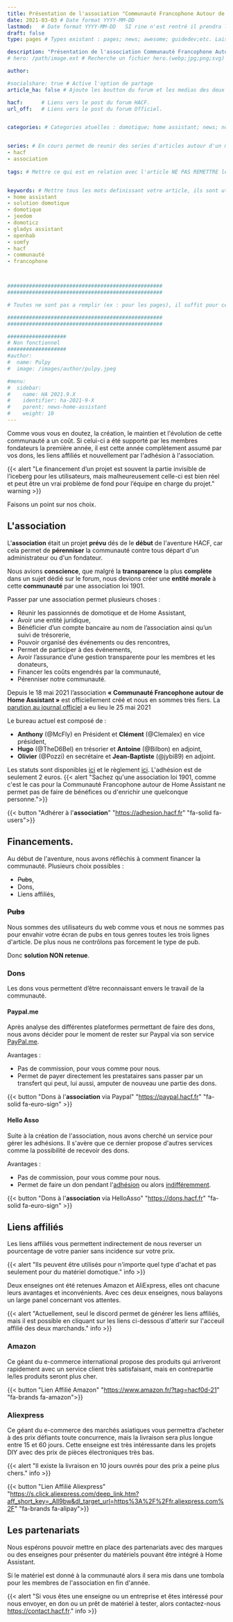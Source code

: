 ```yaml
---
title: Présentation de l'association "Communauté Francophone Autour de Home Assistant" # Titre article explicite
date: 2021-03-03 # Date format YYYY-MM-DD
lastmod:   # Date format YYYY-MM-DD   SI rine n'est rentré il prendra la modification GIT.
draft: false
type: pages # Types existant : pages; news; awesome; guidedev;etc. Laisser vide pour les articles

description: "Présentation de l'association Communauté Francophone Autour de Home Assistant." # Description du sujet.
# hero: /path/image.ext # Recherche un fichier hero.(webp;jpg;png;svg) a la racine du dossier OU si un hero est defini ici SINON il prend un hero par defaut.

author:

#socialshare: true # Active l'option de partage
article_ha: false # Ajoute les boutton du forum et les medias des deux communautés Home Assistant (Off et HACF)

hacf:      # Liens vers le post du forum HACF.
url_off:   # Liens vers le post du forum Officiel.


categories: # Categories atuelles : domotique; home assistant; news; nodered;....


series: # En cours permet de reunir des series d'articles autour d'un meme sujet (ex : bien debuter avec HA; ou les addons essentiels pour commencer).
- hacf
- association
  
tags: # Mettre ce qui est en relation avec l'article NE PAS REMETTRE les categories.


keywords: # Mettre tous les mots definissant votre article, ils sont utilisés pour le referencement. PAS de limitation.
- home assistant
- solution domotique
- domotique
- jeedom
- domoticz
- gladys assistant
- openhab
- somfy
- hacf
- communauté
- francophone



##################################################
##################################################

# Toutes ne sont pas a remplir (ex : pour les pages), il suffit pour cela de ne rien  mettre apres les : ou alors de commenter la ligne avec un # devant.

##################################################
##################################################

###################
# Non fonctionnel
###################
#author:
#  name: Pulpy
#  image: /images/author/pulpy.jpeg

#menu:
#  sidebar:
#    name: HA 2021.9.X
#    identifier: ha-2021-9-X
#    parent: news-home-assistant
#    weight: 10
---
```

Comme vous vous en doutez, la création, le maintien et l'évolution de cette communauté a un coût. Si celui-ci a été supporté par les membres fondateurs la première année, il est cette année complètement assumé par vos dons, les liens affiliés et nouvellement par l'adhésion à l'association.

{{< alert "Le financement d’un projet est souvent la partie invisible de l’iceberg pour les utilisateurs, mais malheureusement celle-ci est bien réel et peut être un vrai problème de fond pour l’équipe en charge du projet." warning >}}


Faisons un point sur nos choix.

## L'association

L'**association** était un projet **prévu** dés de le **début** de l'aventure HACF, car cela permet de **pérenniser** la communauté contre tous départ d'un administrateur ou d'un fondateur.

Nous avions **conscience**, que malgré la **transparence** la plus **complète** dans un sujet dédié sur le forum, nous devions créer une **entité morale** à cette **communauté** par une association loi 1901.

Passer par une association permet plusieurs choses :
* Réunir les passionnés de domotique et de Home Assistant,
* Avoir une entité juridique,
* Bénéficier d’un compte bancaire au nom de l’association ainsi qu’un suivi de trésorerie,
* Pouvoir organisé des événements ou des rencontres,
* Permet de participer à des événements,
* Avoir l’assurance d’une gestion transparente pour les membres et les donateurs,
* Financer les coûts engendrés par la communauté,
* Pérenniser notre communauté.
  
Depuis le 18 mai 2021 l’association **« Communauté Francophone autour de Home Assistant »** est officiellement créé et nous en sommes très fiers. La [parution au journal officiel](https://www.journal-officiel.gouv.fr/associations/detail-annonce/associations_b/20210021/421) a eu lieu le 25 mai 2021

Le bureau actuel est composé de :
* **Anthony** (@McFly) en Président et **Clément** (@Clemalex) en vice président,
* **Hugo** (@TheD6Bel) en trésorier et **Antoine** (@Bilbon) en adjoint,
* **Olivier** (@Pozzi) en secrétaire et **Jean-Baptiste** (@jybi89) en adjoint.

Les statuts sont disponibles [ici](/asso-statuts) et le règlement [ici](/asso-reglement). L'adhésion est de seulement 2 euros.
{{< alert "Sachez qu'une association loi 1901, comme c'est le cas pour la Communauté Francophone autour de Home Assistant ne permet pas de faire de bénéfices ou d'enrichir une quelconque personne.">}}

{{< button "Adhérer à l'**association**" "https://adhesion.hacf.fr" "fa-solid fa-users">}}

## Financements.
Au début de l'aventure, nous avons réfléchis à comment financer la communauté.
Plusieurs choix possibles :
* ~~Pubs~~,
* Dons,
* Liens affiliés,

### ~~Pubs~~
Nous sommes des utilisateurs du web comme vous et nous ne sommes pas pour envahir votre écran de pubs en tous genres toutes les trois lignes d'article. De plus nous ne contrôlons pas forcement le type de pub. 

Donc **solution NON retenue**.

### Dons
Les dons vous permettent d’être reconnaissant envers le travail de la communauté.

#### Paypal.me
Après analyse des différentes plateformes permettant de faire des dons, nous avons décider pour le moment de rester sur Paypal via son service [PayPal.me](https://www.paypal.com/paypalme/hacffr). 

Avantages :
* Pas de commission, pour vous comme pour nous.
* Permet de payer directement les prestataires sans passer par un transfert qui peut, lui aussi, amputer de nouveau une partie des dons.

{{< button "Dons à l'**association** via Paypal" "https://paypal.hacf.fr" "fa-solid fa-euro-sign" >}}

#### Hello Asso
Suite à la création de l'association, nous avons cherché un service pour gérer les adhésions.
Il s'avère que ce dernier propose d'autres services comme la possibilité de recevoir des dons.

Avantages :
* Pas de commission, pour vous comme pour nous.
* Permet de faire un don pendant l'[adhésion](https://www.helloasso.com/associations/hacf-communaute-francophone-autour-de-home-assista/adhesions/membres-actifs) ou alors [indifféremment](https://www.helloasso.com/associations/hacf-communaute-francophone-autour-de-home-assista/formulaires/1/widget).

{{< button "Dons à l'**association** via HelloAsso" "https://dons.hacf.fr" "fa-solid fa-euro-sign" >}}

## Liens affiliés
Les liens affiliés vous permettent indirectement de nous reverser un pourcentage de votre panier sans incidence sur votre prix.

{{< alert "Ils peuvent être utilisés pour n'importe quel type d'achat et pas seulement pour du matériel domotique." info >}} 

Deux enseignes ont été retenues Amazon et AliExpress, elles ont chacune leurs avantages et inconvénients. Avec ces deux enseignes, nous balayons un large panel concernant vos attentes.

{{< alert "Actuellement, seul le discord permet de générer les liens affiliés, mais il est possible en cliquant sur les liens ci-dessous d'atterir sur l'acceuil affilié des deux marchands." info >}} 

### Amazon
Ce géant du e-commerce international propose des produits qui arriveront rapidement avec un service client très satisfaisant, mais en contrepartie le/les produits seront plus cher.

{{< button "Lien Affilié Amazon" "https://www.amazon.fr/?tag=hacf0d-21" "fa-brands fa-amazon">}}

### Aliexpress
Ce géant du e-commerce des marchés asiatiques vous permettra d’acheter à des prix défiants toute concurrence, mais la livraison sera plus longue entre 15 et 60 jours. 
Cette enseigne est très intéressante dans les projets DIY avec des prix de pièces électroniques très bas.

{{< alert "Il existe la livraison en 10 jours ouvrés pour des prix a peine plus chers." info >}}

{{< button "Lien Affilié Aliexpress" "https://s.click.aliexpress.com/deep_link.htm?aff_short_key=_All9bw&dl_target_url=https%3A%2F%2Ffr.aliexpress.com%2F" "fa-brands fa-alipay">}}

## Les partenariats
Nous espérons pouvoir mettre en place des partenariats avec des marques ou des enseignes pour présenter du matériels pouvant être intégré à Home Assistant.

Si le matériel est donné à la communauté alors il sera mis dans une tombola pour les membres de l'association en fin d'année.

{{< alert "Si vous êtes une enseigne ou un entreprise et êtes intéressé pour nous envoyer, en don ou un prêt de matériel à tester, alors contactez-nous https://contact.hacf.fr." info >}}
